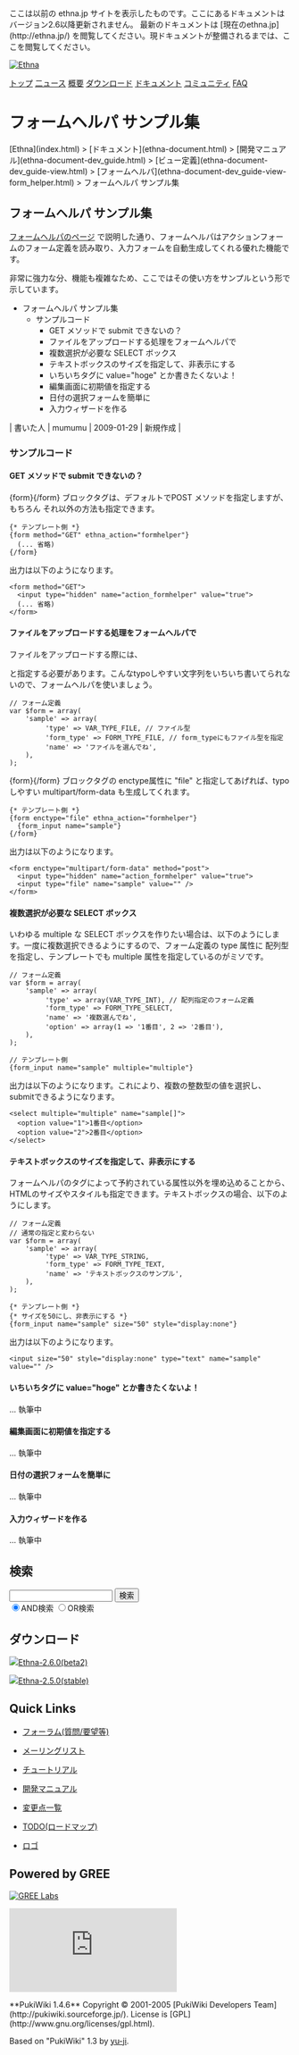 <title>
フォームヘルパ サンプル集 - Ethna - PHPウェブアプリケーションフレームワーク</title>
 <link rel="stylesheet" href="skin/ethna/ethna.css" title="ethna" type="text/css" charset="utf-8">

 <link rel="alternate" type="application/rss+xml" title="RSS" href="cmd=rss.html">

 <script type="text/javascript" src="skin/trackback.js"></script>

</head>
ここは以前の ethna.jp サイトを表示したものです。ここにあるドキュメントはバージョン2.6以降更新されません。  
最新のドキュメントは [現在のethna.jp](http://ethna.jp/) を閲覧してください。現ドキュメントが整備されるまでは、ここを閲覧してください。

<!-- ??BEGIN id:wrapper --><!-- ?? Navigator ?? ======================================================= -->

[![Ethna](image/navlogo.gif)](/)

[トップ](ethna.html "ethna (11d)") [二ュース](ethna-news.html "ethna-news (11d)") [概要](ethna-about.html "ethna-about (11d)") [ダウンロード](ethna-download.html "ethna-download (25d)") [ドキュメント](ethna-document.html "ethna-document (884d)") [コミュニティ](ethna-community.html "ethna-community (619d)") [FAQ](ethna-document-faq.html "ethna-document-faq (1240d)")

<!-- ?? Header ?? ========================================================== -->

# フォームヘルパ サンプル集 

<!-- ?? Content ?? ========================================================= -->
<!-- ??BEGIN id:main -->
<!-- ??BEGIN id:wrap_content -->
<!-- ??BEGIN id:content -->
<!-- ??BEGIN id:page_navigator -->
<!-- ??END id:PageNavigator -->
<!-- ??BEGIN id:body --> [Ethna](index.html) > [ドキュメント](ethna-document.html) > [開発マニュアル](ethna-document-dev_guide.html) > [ビュー定義](ethna-document-dev_guide-view.html) > [フォームへルパ](ethna-document-dev_guide-view-form_helper.html) > フォームヘルパ サンプル集 
## フォームヘルパ サンプル集 [](ethna-document-dev_guide-view-form_helper-samples.html#za7890ce "za7890ce")

[フォームヘルパのページ](ethna-document-dev_guide-view-form_helper.html "ethna-document-dev\_guide-view-form\_helper (998d)") で説明した通り、フォームヘルパはアクションフォームのフォーム定義を読み取り、入力フォームを自動生成してくれる優れた機能です。

非常に強力な分、機能も複雑なため、ここではその使い方をサンプルという形で示しています。

- フォームヘルパ サンプル集 
  - サンプルコード 
    - GET メソッドで submit できないの？ 
    - ファイルをアップロードする処理をフォームヘルパで 
    - 複数選択が必要な SELECT ボックス 
    - テキストボックスのサイズを指定して、非表示にする 
    - いちいちタグに value="hoge" とか書きたくないよ！ 
    - 編集画面に初期値を指定する 
    - 日付の選択フォームを簡単に 
    - 入力ウィザードを作る 

| 書いた人 | mumumu | 2009-01-29 | 新規作成 |

### サンプルコード [](ethna-document-dev_guide-view-form_helper-samples.html#sample "sample")

#### GET メソッドで submit できないの？ [](ethna-document-dev_guide-view-form_helper-samples.html#e79e41fe "e79e41fe")

{form}{/form} ブロックタグは、デフォルトでPOST メソッドを指定しますが、もちろん それ以外の方法も指定できます。

    {* テンプレート側 *}
    {form method="GET" ethna_action="formhelper"}
      (... 省略)
    {/form}

出力は以下のようになります。

    <form method="GET">
      <input type="hidden" name="action_formhelper" value="true">
      (... 省略)
    </form>

#### ファイルをアップロードする処理をフォームヘルパで [](ethna-document-dev_guide-view-form_helper-samples.html#b7f425f4 "b7f425f4")

ファイルをアップロードする際には、<form enctype="multipart/form-data"> と指定する必要があります。こんなtypoしやすい文字列をいちいち書いてられないので、フォームヘルパを使いましょう。

    // フォーム定義
    var $form = array(
        'sample' => array(
             'type' => VAR_TYPE_FILE, // ファイル型
             'form_type' => FORM_TYPE_FILE, // form_typeにもファイル型を指定
             'name' => 'ファイルを選んでね',
        ),
    );

{form}{/form} ブロックタグの enctype属性に "file" と指定してあげれば、typoしやすい multipart/form-data も生成してくれます。

    {* テンプレート側 *}
    {form enctype="file" ethna_action="formhelper"}
      {form_input name="sample"}
    {/form}

出力は以下のようになります。

    <form enctype="multipart/form-data" method="post">
      <input type="hidden" name="action_formhelper" value="true">
      <input type="file" name="sample" value="" />
    </form>

#### 複数選択が必要な SELECT ボックス [](ethna-document-dev_guide-view-form_helper-samples.html#i661b532 "i661b532")

いわゆる multiple な SELECT ボックスを作りたい場合は、以下のようにします。一度に複数選択できるようにするので、フォーム定義の type 属性に 配列型を指定し、テンプレートでも multiple 属性を指定しているのがミソです。

    // フォーム定義
    var $form = array(
        'sample' => array(
             'type' => array(VAR_TYPE_INT), // 配列指定のフォーム定義
             'form_type' => FORM_TYPE_SELECT,
             'name' => '複数選んでね',
             'option' => array(1 => '1番目', 2 => '2番目'),
        ),
    );

    // テンプレート側
    {form_input name="sample" multiple="multiple"}

出力は以下のようになります。これにより、複数の整数型の値を選択し、submitできるようになります。

    <select multiple="multiple" name="sample[]">
      <option value="1">1番目</option>
      <option value="2">2番目</option>
    </select>

#### テキストボックスのサイズを指定して、非表示にする [](ethna-document-dev_guide-view-form_helper-samples.html#w7015017 "w7015017")

フォームヘルパのタグによって予約されている属性以外を埋め込めることから、HTMLのサイズやスタイルも指定できます。テキストボックスの場合、以下のようにします。

    // フォーム定義
    // 通常の指定と変わらない
    var $form = array(
        'sample' => array(
             'type' => VAR_TYPE_STRING,
             'form_type' => FORM_TYPE_TEXT,
             'name' => 'テキストボックスのサンプル',
        ),
    );

    {* テンプレート側 *}
    {* サイズを50にし、非表示にする *}
    {form_input name="sample" size="50" style="display:none"}

出力は以下のようになります。

    <input size="50" style="display:none" type="text" name="sample" value="" />

#### いちいちタグに value="hoge" とか書きたくないよ！ [](ethna-document-dev_guide-view-form_helper-samples.html#v362698b "v362698b")

... 執筆中

#### 編集画面に初期値を指定する [](ethna-document-dev_guide-view-form_helper-samples.html#v10af805 "v10af805")

... 執筆中

#### 日付の選択フォームを簡単に [](ethna-document-dev_guide-view-form_helper-samples.html#pb9afac4 "pb9afac4")

... 執筆中

#### 入力ウィザードを作る [](ethna-document-dev_guide-view-form_helper-samples.html#od6deeaa "od6deeaa")

... 執筆中

<!-- ??END id:body -->
<!-- ??BEGIN id:summary --><!-- ??END id:note -->
<!-- ??BEGIN id:trackback -->
<!-- ?? END id:trackback --><!-- ?? END id:attach -->
<!-- ?? END id:summary -->
<!-- ??END id:content -->
<!-- ?? END id:wrap_content --><!-- ??sidebar?? ========================================================== -->
<!-- ??BEGIN id:wrap_sidebar -->

<!-- ??BEGIN id:search_form -->

## 検索

<form action="http://ethna.jp/index.php?cmd=search" method="post">
            <input type="hidden" name="encode_hint" value="??">
            <input type="text" name="word" value="" size="20">
            <input type="submit" value="検索"><br>
            <input type="radio" name="type" value="AND" checked id="and_search"><label for="and_search">AND検索</label>
            <input type="radio" name="type" value="OR" id="or_search"><label for="or_search">OR検索</label>
    </form>

<!-- END id:search_form -->
<!-- ??BEGIN id:download_link -->

## ダウンロード

[![](image/minilogo.gif)Ethna-2.6.0(beta2)](ethna-download.html)

[![](image/minilogo.gif)Ethna-2.5.0(stable)](ethna-download.html)

<!-- END id:download_link -->
<!-- ??BEGIN id:download_link -->

## Quick Links

- [フォーラム(質問/要望等)](ethna-community-forum.html)
- [メーリングリスト](http://ml.ethna.jp/mailman/listinfo/users)

- [チュートリアル](ethna-document-tutorial.html)
- [開発マニュアル](ethna-document-dev_guide.html)
- [変更点一覧](ethna-document-changes.html)

- [TODO(ロードマップ)](TODO.html)
- [ロゴ](ethna-logo.html)

<!-- END id:download_link -->
<!-- ??BEGIN id:search_form -->

## Powered by GREE

 [![GREE Labs](http://labs.gree.jp/image/greelabs_logo.gif)](http://labs.gree.jp/)

<!-- END id:search_form -->
 [![SourceForge.jp](http://sourceforge.jp/sflogo.php?group_id=1343)](http://sourceforge.jp/)

<!-- ??END id:sidebar -->
<!-- ??END id:wrap_sidebar -->
<!-- ??END id:main --><!-- ?? Footer ?? ========================================================== -->
<!-- ??BEGIN id:footer -->
<!-- ??BEGIN id:copyright --> **PukiWiki 1.4.6** Copyright © 2001-2005 [PukiWiki Developers Team](http://pukiwiki.sourceforge.jp/). License is [GPL](http://www.gnu.org/licenses/gpl.html).  
 Based on "PukiWiki" 1.3 by [yu-ji](http://factage.com/yu-ji/).
<!-- ??END id:copyright -->
<!-- ??END id:footer --><!-- ?? END ?? ============================================================= -->
<!-- ??END id:wrapper -->
